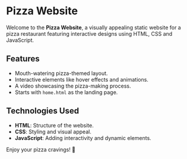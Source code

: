 # Pizza Website

Welcome to the **Pizza Website**, a visually appealing static website for a pizza restaurant featuring interactive designs using HTML, CSS and JavaScript.

## Features
- Mouth-watering pizza-themed layout.
- Interactive elements like hover effects and animations.
- A video showcasing the pizza-making process.
- Starts with `home.html` as the landing page.

## Technologies Used
- **HTML**: Structure of the website.
- **CSS**: Styling and visual appeal.
- **JavaScript**: Adding interactivity and dynamic elements.


Enjoy your pizza cravings! 🍕